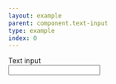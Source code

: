 ```yaml
---
layout: example
parent: component.text-input
type: example
index: 0
---
```

<div>
<label class="ds_label" for="textinput1">Text input</label><br />
<input class="ds_input" type="text" id="textinput1" />
</div>
